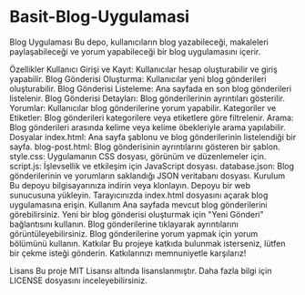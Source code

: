 # Basit-Blog-Uygulamasi

Blog Uygulaması
Bu depo, kullanıcıların blog yazabileceği, makaleleri paylaşabileceği ve yorum yapabileceği bir blog uygulamasını içerir.

Özellikler
Kullanıcı Girişi ve Kayıt: Kullanıcılar hesap oluşturabilir ve giriş yapabilir.
Blog Gönderisi Oluşturma: Kullanıcılar yeni blog gönderileri oluşturabilir.
Blog Gönderisi Listeleme: Ana sayfada en son blog gönderileri listelenir.
Blog Gönderisi Detayları: Blog gönderilerinin ayrıntıları gösterilir.
Yorumlar: Kullanıcılar blog gönderilerine yorum yapabilir.
Kategoriler ve Etiketler: Blog gönderileri kategorilere veya etiketlere göre filtrelenir.
Arama: Blog gönderileri arasında kelime veya kelime öbekleriyle arama yapılabilir.
Dosyalar
index.html: Ana sayfa şablonu ve blog gönderilerinin listelendiği bir sayfa.
blog-post.html: Blog gönderisinin ayrıntılarını gösteren bir şablon.
style.css: Uygulamanın CSS dosyası, görünüm ve düzenlemeler için.
script.js: İşlevsellik ve etkileşim için JavaScript dosyası.
database.json: Blog gönderilerinin ve yorumların saklandığı JSON veritabanı dosyası.
Kurulum
Bu depoyu bilgisayarınıza indirin veya klonlayın.
Depoyu bir web sunucusuna yükleyin.
Tarayıcınızda index.html dosyasını açarak blog uygulamasına erişin.
Kullanım
Ana sayfada mevcut blog gönderilerini görebilirsiniz.
Yeni bir blog gönderisi oluşturmak için "Yeni Gönderi" bağlantısını kullanın.
Blog gönderilerine tıklayarak ayrıntılarını görüntüleyebilirsiniz.
Blog gönderilerine yorum yapmak için yorum bölümünü kullanın.
Katkılar
Bu projeye katkıda bulunmak isterseniz, lütfen bir çekme isteği gönderin. Katkılarınızı memnuniyetle karşılarız!

Lisans
Bu proje MIT Lisansı altında lisanslanmıştır. Daha fazla bilgi için LICENSE dosyasını inceleyebilirsiniz.

